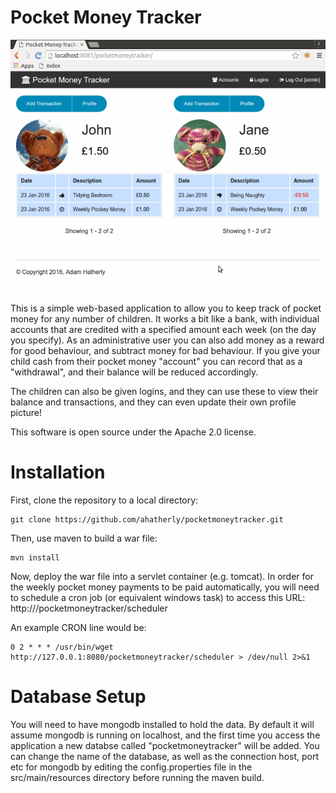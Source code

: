 Pocket Money Tracker
====================

![Screenshot](screenshot.png)

This is a simple web-based application to allow you to keep track of pocket money for any number of children. It works a bit like a bank, with individual accounts that are credited with a specified amount each week (on the day you specify). As an administrative user you can also add money as a reward for good behaviour, and subtract money for bad behaviour. If you give your child cash from their pocket money "account" you can record that as a "withdrawal", and their balance will be reduced accordingly.

The children can also be given logins, and they can use these to view their balance and transactions, and they can even update their own profile picture!

This software is open source under the Apache 2.0 license.

Installation
============

First, clone the repository to a local directory:

```
git clone https://github.com/ahatherly/pocketmoneytracker.git
```

Then, use maven to build a war file:

```
mvn install
```

Now, deploy the war file into a servlet container (e.g. tomcat).
In order for the weekly pocket money payments to be paid automatically, you will need to schedule a cron job (or equivalent windows task) to access this URL: http://<base-url>/pocketmoneytracker/scheduler

An example CRON line would be:

```
0 2 * * * /usr/bin/wget http://127.0.0.1:8080/pocketmoneytracker/scheduler > /dev/null 2>&1
```

Database Setup
==============

You will need to have mongodb installed to hold the data. By default it will assume mongodb is running on localhost, and the first time you access the application a new databse called "pocketmoneytracker" will be added. You can change the name of the database, as well as the connection host, port etc for mongodb by editing the config.properties file in the src/main/resources directory before running the maven build.